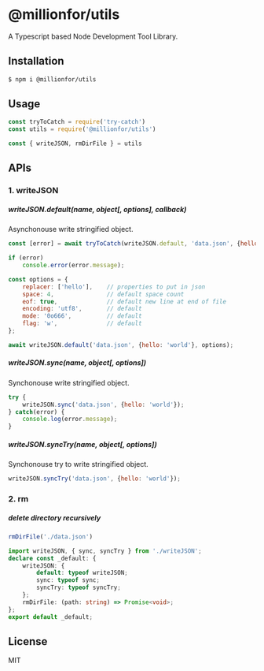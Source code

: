 # @millionfor/utils

A Typescript based Node Development Tool Library.

## Installation

```bash
$ npm i @millionfor/utils
```

## Usage

```js
const tryToCatch = require('try-catch')
const utils = require('@millionfor/utils')

const { writeJSON, rmDirFile } = utils
```



## APIs

### 1. writeJSON

##### writeJSON.default(name, object[, options], callback)

Asynchonouse write stringified object.

```js
const [error] = await tryToCatch(writeJSON.default, 'data.json', {hello: 'world'});

if (error)
    console.error(error.message);

const options = {
    replacer: ['hello'],    // properties to put in json
    space: 4,               // default space count
    eof: true,              // default new line at end of file
    encoding: 'utf8',       // default
    mode: '0o666',          // default
    flag: 'w',              // default
};

await writeJSON.default('data.json', {hello: 'world'}, options);
```

##### writeJSON.sync(name, object[, options])

Synchonouse write stringified object.

```js
try {
    writeJSON.sync('data.json', {hello: 'world'});
} catch(error) {
    console.log(error.message);
}
```

##### writeJSON.syncTry(name, object[, options])

Synchonouse try to write stringified object.

```js
writeJSON.syncTry('data.json', {hello: 'world'});
```

### 2. rm

##### delete directory recursively

```js
rmDirFile('./data.json')
```



```ts
import writeJSON, { sync, syncTry } from './writeJSON';
declare const _default: {
    writeJSON: {
        default: typeof writeJSON;
        sync: typeof sync;
        syncTry: typeof syncTry;
    };
    rmDirFile: (path: string) => Promise<void>;
};
export default _default;
```

## License

MIT
